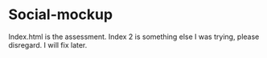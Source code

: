 # Social-mockup

Index.html is the assessment.
Index 2 is something else I was trying, please disregard. I will fix later.
